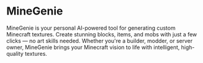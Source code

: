 # MineGenie
MineGenie is your personal AI-powered tool for generating custom Minecraft textures. Create stunning blocks, items, and mobs with just a few clicks — no art skills needed. Whether you're a builder, modder, or server owner, MineGenie brings your Minecraft vision to life with intelligent, high-quality textures.
